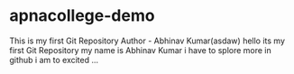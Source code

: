 # apnacollege-demo
This is my first Git Repository
Author - Abhinav Kumar(asdaw)
hello its my first Git Repository my name is Abhinav Kumar i have to splore more in github i am to excited ...

